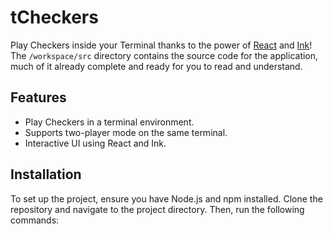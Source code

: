 # tCheckers

Play Checkers inside your Terminal thanks to the power of [React](https://github.com/facebook/react/) and [Ink](https://github.com/vadimdemedes/ink)! The `/workspace/src` directory contains the source code for the application, much of it already complete and ready for you to read and understand.

## Features

- Play Checkers in a terminal environment.
- Supports two-player mode on the same terminal.
- Interactive UI using React and Ink.

## Installation

To set up the project, ensure you have Node.js and npm installed. Clone the repository and navigate to the project directory. Then, run the following commands:



